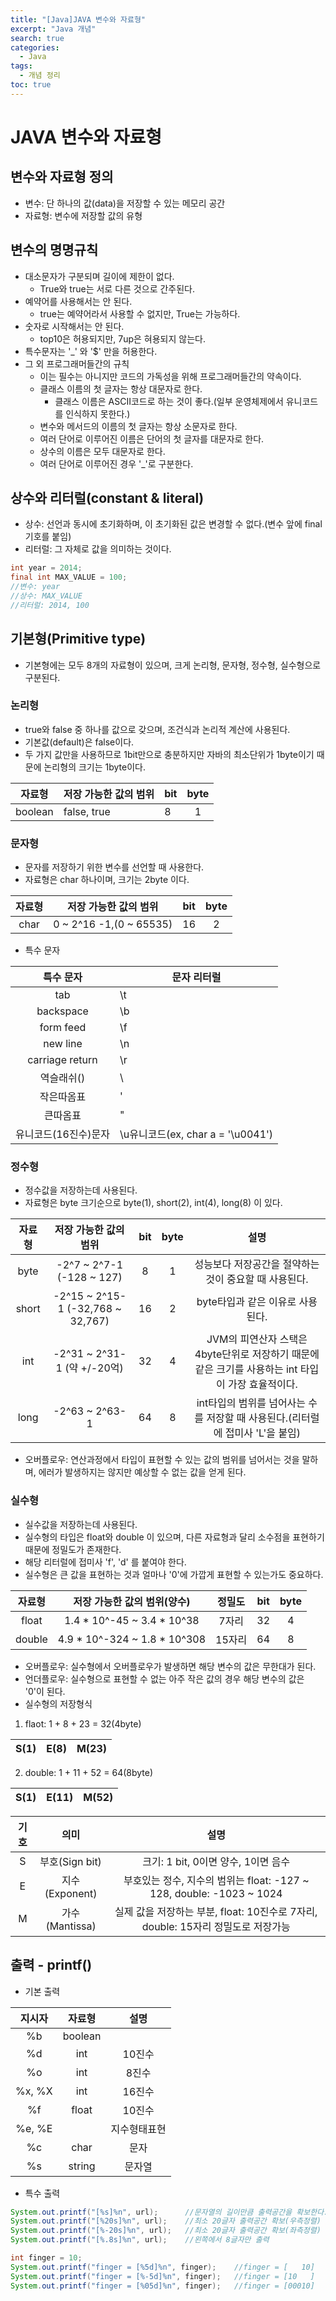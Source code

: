 ```yaml
---
title: "[Java]JAVA 변수와 자료형"
excerpt: "Java 개념"
search: true
categories:
  - Java
tags:
  - 개념 정리
toc: true
---
```


# JAVA 변수와 자료형

## 변수와 자료형 정의
- 변수: 단 하나의 값(data)을 저장할 수 있는 메모리 공간
- 자료형: 변수에 저장할 값의 유형

## 변수의 명명규칙
- 대소문자가 구분되며 길이에 제한이 없다.
  - True와 true는 서로 다른 것으로 간주된다.
- 예약어를 사용해서는 안 된다.
  - true는 예약어라서 사용할 수 없지만, True는 가능하다.
- 숫자로 시작해서는 안 된다.
  - top10은 허용되지만, 7up은 혀용되지 않는다.
- 특수문자는 '_' 와 '$' 만을 허용한다.
- 그 외 프로그래머들간의 규칙
  - 이는 필수는 아니지만 코드의 가독성을 위해 프로그래머들간의 약속이다.
  - 클래스 이름의 첫 글자는 항상 대문자로 한다.
    - 클래스 이름은 ASCII코드로 하는 것이 좋다.(일부 운영체제에서 유니코드를 인식하지 못한다.)
  - 변수와 메서드의 이름의 첫 글자는 항상 소문자로 한다.
  - 여러 단어로 이루어진 이름은 단어의 첫 글자를 대문자로 한다.
  - 상수의 이름은 모두 대문자로 한다.
  - 여러 단어로 이루어진 경우 '_'로 구분한다.

## 상수와 리터럴(constant & literal)
- 상수: 선언과 동시에 초기화하며, 이 초기화된 값은 변경할 수 없다.(변수 앞에 final 기호를 붙임)
- 리터럴: 그 자체로 값을 의미하는 것이다.

```java
int year = 2014;
final int MAX_VALUE = 100;
//변수: year
//상수: MAX_VALUE
//리터럴: 2014, 100
```

## 기본형(Primitive type)
- 기본형에는 모두 8개의 자료형이 있으며, 크게 논리형, 문자형, 정수형, 실수형으로 구분된다.

### 논리형
- true와 false 중 하나를 값으로 갖으며, 조건식과 논리적 계산에 사용된다.
- 기본값(default)은 false이다.
- 두 가지 값만을 사용하므로 1bit만으로 충분하지만 자바의 최소단위가 1byte이기 때문에 논리형의 크기는 1byte이다.

|  자료형 | 저장 가능한 값의 범위 | bit | byte |
|:-------:|-----------------------|-----|:----:|
| boolean | false, true           | 8   |   1  |

### 문자형
- 문자를 저장하기 위한 변수를 선언할 때 사용한다.
- 자료형은 char 하나이며, 크기는 2byte 이다.

| 자료형 | 저장 가능한 값의 범위   | bit | byte |
|:------:|-------------------------|-----|:----:|
| char   | 0 ~ 2^16 -1,(0 ~ 65535) | 16  |   2  |

- 특수 문자

|       특수 문자      | 문자 리터럴                       |
|:--------------------:|-----------------------------------|
| tab                  | \t                                |
| backspace            | \b                                |
| form feed            | \f                                |
| new line             | \n                                |
| carriage return      | \r                                |
| 역슬래쉬(\)          | \\                                |ㅅ
| 작은따옴표           | \'                                |
| 큰따옴표             | \"                                |
| 유니코드(16진수)문자 | \u유니코드(ex, char a = '\u0041') |

### 정수형
- 정수값을 저장하는데 사용된다.
- 자료형은 byte 크기순으로 byte(1), short(2), int(4), long(8) 이 있다.

| 자료형 |       저장 가능한 값의 범위       | bit | byte |                                                설명                                                |
|:------:|:---------------------------------:|:---:|:----:|:--------------------------------------------------------------------------------------------------:|
|  byte  |     -2^7 ~ 2^7-1 (-128 ~ 127)     |  8  |   1  | 성능보다 저장공간을 절약하는 것이 중요할 때 사용된다.                                              |
|  short | -2^15 ~ 2^15-1 (-32,768 ~ 32,767) |  16 |   2  | byte타입과 같은 이유로 사용된다.                                                                   |
|   int  |    -2^31 ~ 2^31-1 (약 +/-20억)    |  32 |   4  | JVM의 피연산자 스택은 4byte단위로 저장하기 때문에 같은 크기를 사용하는 int 타입이 가장 효율적이다. |
|  long  |           -2^63 ~ 2^63-1          |  64 |   8  | int타입의 범위를 넘어사는 수를 저장할 때 사용된다.(리터럴에 접미사 'L'을 붙임)                                                |

- 오버플로우: 연산과정에서 타입이 표현할 수 있는 값의 범위를 넘어서는 것을 말하며, 에러가 발생하지는 않지만 예상할 수 없는 값을 얻게 된다.

### 실수형
- 실수값을 저장하는데 사용된다.
- 실수형의 타입은 float와 double 이 있으며, 다른 자료형과 달리 소수점을 표현하기 때문에 정밀도가 존재한다.
- 해당 리터럴에 접미사 'f', 'd' 를 붙여야 한다.
- 실수형은 큰 값을 표현하는 것과 얼마나 '0'에 가깝게 표현할 수 있는가도 중요하다.

| 자료형 |  저장 가능한 값의 범위(양수) | 정밀도 | bit | byte |
|:------:|:----------------------------:|:------:|:---:|:----:|
|  float |  1.4 * 10^-45 ~ 3.4 * 10^38  |  7자리 |  32 |   4  |
| double | 4.9 * 10^-324 ~ 1.8 * 10^308 | 15자리 |  64 |   8  |

- 오버플로우: 실수형에서 오버플로우가 발생하면 해당 변수의 값은 무한대가 된다.
- 언더플로우: 실수형으로 표현할 수 없는 아주 작은 값의 경우 해당 변수의 값은 '0'이 된다.
- 실수형의 저장형식
1. flaot: 1 + 8 + 23 = 32(4byte)

| S(1) |      E(8)     |         M(23)         |
|:----:|:-------------:|:---------------------:|

2. double: 1 + 11 + 52 = 64(8byte)

| S(1) |        E(11)       |              M(52)              |
|:----:|:------------------:|:-------------------------------:|

| 기호 |      의미      |                                       설명                                       |
|:----:|:--------------:|:--------------------------------------------------------------------------------:|
|   S  | 부호(Sign bit) | 크기: 1 bit, 0이면 양수, 1이면 음수                                              |
|   E  | 지수(Exponent) | 부호있는 정수, 지수의 범위는 float: -127 ~ 128, double: -1023 ~ 1024             |
|   M  | 가수(Mantissa) | 실제 값을 저장하는 부분, float: 10진수로 7자리, double: 15자리 정밀도로 저장가능 |

## 출력 - printf()
- 기본 출력

| 지시자 |  자료형 |     설명     |
|:------:|:-------:|:------------:|
|   %b   | boolean |              |
|   %d   |   int   |    10진수    |
|   %o   |   int   |     8진수    |
| %x, %X |   int   |    16진수    |
|   %f   |  float  |    10진수    |
| %e, %E |         | 지수형태표현 |
|   %c   |   char  |     문자     |
|   %s   |  string |    문자열    |

- 특수 출력

```java
System.out.printf("[%s]%n", url);      //문자열의 길이만큼 출력공간을 확보한다.
System.out.printf("[%20s]%n", url);    //최소 20글자 출력공간 확보(우측정렬)
System.out.printf("[%-20s]%n", url);   //최소 20글자 출력공간 확보(좌측정렬)
System.out.printf("[%.8s]%n", url);    //왼쪽에서 8글자만 출력
```

```java
int finger = 10;
System.out.printf("finger = [%5d]%n", finger);    //finger = [   10]
System.out.printf("finger = [%-5d]%n", finger);   //finger = [10   ]
System.out.printf("finger = [%05d]%n", finger);   //finger = [00010]
```
